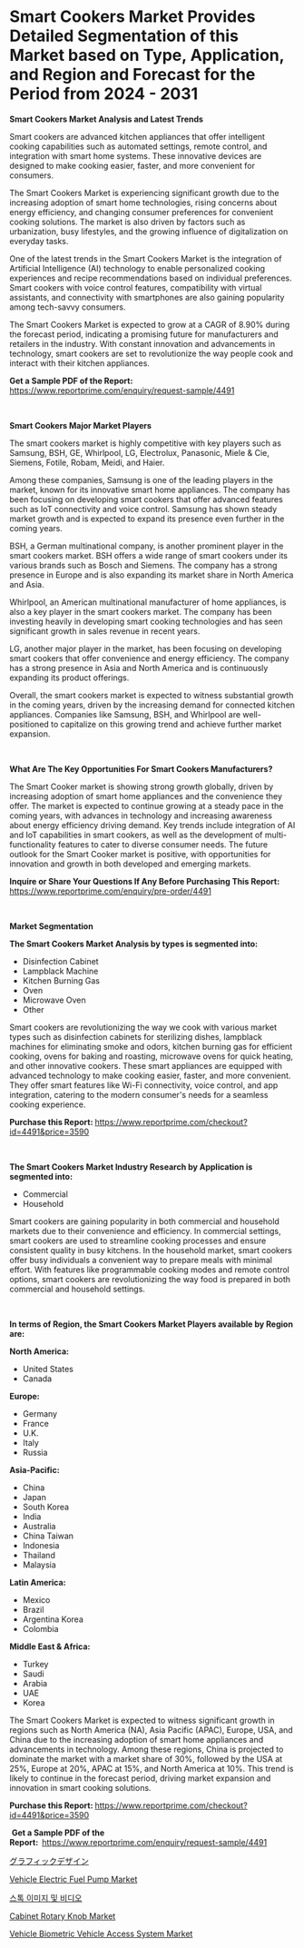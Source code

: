 <p><h1>Smart Cookers Market Provides Detailed Segmentation of this Market based on Type, Application, and Region and Forecast for the Period from 2024 - 2031</h1></p><p><strong>Smart Cookers Market Analysis and Latest Trends</strong></p>
<p><p>Smart cookers are advanced kitchen appliances that offer intelligent cooking capabilities such as automated settings, remote control, and integration with smart home systems. These innovative devices are designed to make cooking easier, faster, and more convenient for consumers.</p><p>The Smart Cookers Market is experiencing significant growth due to the increasing adoption of smart home technologies, rising concerns about energy efficiency, and changing consumer preferences for convenient cooking solutions. The market is also driven by factors such as urbanization, busy lifestyles, and the growing influence of digitalization on everyday tasks.</p><p>One of the latest trends in the Smart Cookers Market is the integration of Artificial Intelligence (AI) technology to enable personalized cooking experiences and recipe recommendations based on individual preferences. Smart cookers with voice control features, compatibility with virtual assistants, and connectivity with smartphones are also gaining popularity among tech-savvy consumers.</p><p>The Smart Cookers Market is expected to grow at a CAGR of 8.90% during the forecast period, indicating a promising future for manufacturers and retailers in the industry. With constant innovation and advancements in technology, smart cookers are set to revolutionize the way people cook and interact with their kitchen appliances.</p></p>
<p><strong>Get a Sample PDF of the Report:&nbsp;</strong> <a href="https://www.reportprime.com/enquiry/request-sample/4491">https://www.reportprime.com/enquiry/request-sample/4491</a></p>
<p>&nbsp;</p>
<p><strong>Smart Cookers Major Market Players</strong></p>
<p><p>The smart cookers market is highly competitive with key players such as Samsung, BSH, GE, Whirlpool, LG, Electrolux, Panasonic, Miele & Cie, Siemens, Fotile, Robam, Meidi, and Haier. </p><p>Among these companies, Samsung is one of the leading players in the market, known for its innovative smart home appliances. The company has been focusing on developing smart cookers that offer advanced features such as IoT connectivity and voice control. Samsung has shown steady market growth and is expected to expand its presence even further in the coming years.</p><p>BSH, a German multinational company, is another prominent player in the smart cookers market. BSH offers a wide range of smart cookers under its various brands such as Bosch and Siemens. The company has a strong presence in Europe and is also expanding its market share in North America and Asia.</p><p>Whirlpool, an American multinational manufacturer of home appliances, is also a key player in the smart cookers market. The company has been investing heavily in developing smart cooking technologies and has seen significant growth in sales revenue in recent years.</p><p>LG, another major player in the market, has been focusing on developing smart cookers that offer convenience and energy efficiency. The company has a strong presence in Asia and North America and is continuously expanding its product offerings.</p><p>Overall, the smart cookers market is expected to witness substantial growth in the coming years, driven by the increasing demand for connected kitchen appliances. Companies like Samsung, BSH, and Whirlpool are well-positioned to capitalize on this growing trend and achieve further market expansion.</p></p>
<p>&nbsp;</p>
<p><strong>What Are The Key Opportunities For Smart Cookers Manufacturers?</strong></p>
<p><p>The Smart Cooker market is showing strong growth globally, driven by increasing adoption of smart home appliances and the convenience they offer. The market is expected to continue growing at a steady pace in the coming years, with advances in technology and increasing awareness about energy efficiency driving demand. Key trends include integration of AI and IoT capabilities in smart cookers, as well as the development of multi-functionality features to cater to diverse consumer needs. The future outlook for the Smart Cooker market is positive, with opportunities for innovation and growth in both developed and emerging markets.</p></p>
<p><strong>Inquire or Share Your Questions If Any Before Purchasing This Report:</strong> <a href="https://www.reportprime.com/enquiry/pre-order/4491">https://www.reportprime.com/enquiry/pre-order/4491</a></p>
<p>&nbsp;</p>
<p><strong>Market Segmentation</strong></p>
<p><strong>The Smart Cookers Market Analysis by types is segmented into:</strong></p>
<p><ul><li>Disinfection Cabinet</li><li>Lampblack Machine</li><li>Kitchen Burning Gas</li><li>Oven</li><li>Microwave Oven</li><li>Other</li></ul></p>
<p><p>Smart cookers are revolutionizing the way we cook with various market types such as disinfection cabinets for sterilizing dishes, lampblack machines for eliminating smoke and odors, kitchen burning gas for efficient cooking, ovens for baking and roasting, microwave ovens for quick heating, and other innovative cookers. These smart appliances are equipped with advanced technology to make cooking easier, faster, and more convenient. They offer smart features like Wi-Fi connectivity, voice control, and app integration, catering to the modern consumer's needs for a seamless cooking experience.</p></p>
<p><strong>Purchase this Report:&nbsp;</strong><a href="https://www.reportprime.com/checkout?id=4491&price=3590">https://www.reportprime.com/checkout?id=4491&price=3590</a></p>
<p>&nbsp;</p>
<p><strong>The Smart Cookers Market Industry Research by Application is segmented into:</strong></p>
<p><ul><li>Commercial</li><li>Household</li></ul></p>
<p><p>Smart cookers are gaining popularity in both commercial and household markets due to their convenience and efficiency. In commercial settings, smart cookers are used to streamline cooking processes and ensure consistent quality in busy kitchens. In the household market, smart cookers offer busy individuals a convenient way to prepare meals with minimal effort. With features like programmable cooking modes and remote control options, smart cookers are revolutionizing the way food is prepared in both commercial and household settings.</p></p>
<p>&nbsp;</p>
<p><strong>In terms of Region, the Smart Cookers Market Players available by Region are:</strong></p>
<p>
    <p> <strong> North America: </strong>
        <ul>
            <li>United States</li>
            <li>Canada</li>
        </ul>
        </p> 
    <p> <strong> Europe: </strong>
        <ul>
            <li>Germany</li>
            <li>France</li>
            <li>U.K.</li>
            <li>Italy</li>
            <li>Russia</li>
        </ul>
        </p> 
    <p> <strong> Asia-Pacific: </strong>
        <ul>
            <li>China</li>
            <li>Japan</li>
            <li>South Korea</li>
            <li>India</li>
            <li>Australia</li>
            <li>China Taiwan</li>
            <li>Indonesia</li>
            <li>Thailand</li>
            <li>Malaysia</li>
        </ul>
        </p> 
    <p> <strong> Latin America: </strong>
        <ul>
            <li>Mexico</li>
            <li>Brazil</li>
            <li>Argentina Korea</li>
            <li>Colombia</li>
        </ul>
        </p> 
    <p> <strong> Middle East & Africa: </strong>
        <ul>
            <li>Turkey</li>
            <li>Saudi</li>
            <li>Arabia</li>
            <li>UAE</li>
            <li>Korea</li>
        </ul>
    </p>
    </p>
<p><p>The Smart Cookers Market is expected to witness significant growth in regions such as North America (NA), Asia Pacific (APAC), Europe, USA, and China due to the increasing adoption of smart home appliances and advancements in technology. Among these regions, China is projected to dominate the market with a market share of 30%, followed by the USA at 25%, Europe at 20%, APAC at 15%, and North America at 10%. This trend is likely to continue in the forecast period, driving market expansion and innovation in smart cooking solutions.</p></p>
<p><strong>Purchase this Report: </strong><a href="https://www.reportprime.com/checkout?id=4491&price=3590">https://www.reportprime.com/checkout?id=4491&price=3590</a></p>
<p>&nbsp;<strong>Get a Sample PDF of the Report:&nbsp;&nbsp;</strong><a href="https://www.reportprime.com/enquiry/request-sample/4491">https://www.reportprime.com/enquiry/request-sample/4491</a></p>
<p><strong></strong></p>
<p><p><a href="https://github.com/ihabdkwlxs948/Market-Research-Report-List-1/blob/main/175575115233.md">グラフィックデザイン</a></p><p><a href="https://issuu.com/reportprime-2/docs/vehicle-electric-fuel-pump-market-size-2030.pptx">Vehicle Electric Fuel Pump Market</a></p><p><a href="https://github.com/hxzi07639916/Market-Research-Report-List-1/blob/main/645170214099.md">스톡 이미지 및 비디오</a></p><p><a href="https://github.com/biheemgalvinlouises6hokrh3h/Market-Research-Report-List-1/blob/main/cabinet-rotary-knob-market.md">Cabinet Rotary Knob Market</a></p><p><a href="https://issuu.com/reportprime-2/docs/vehicle-biometric-vehicle-access-system-market-siz">Vehicle Biometric Vehicle Access System Market</a></p></p>